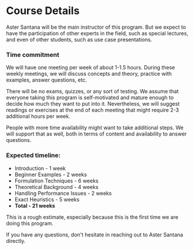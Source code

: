 # Course Details

Aster Santana will be the main instructor of this program. But we expect to 
have the participation of other experts in the field, such as special lectures, 
and even of other students, such as use case presentations.

### Time commitment
We will have one meeting per week of about 1-1.5 hours.
During these weekly meetings, we will discuss concepts and theory, practice 
with examples, answer questions, etc.

There will be no exams, quizzes, or any sort of testing. We assume that 
everyone taking this program is self-motivated and mature enough to decide 
how much they want to put into it. Nevertheless, we will suggest readings or 
exercises at the end of each meeting that might require 2-3 additional 
hours per week.

People with more time availability might want to take additional steps. We 
will support that as well, both in terms of content and availability to 
answer questions.

### Expected timeline:
- Introduction - 1 week
- Beginner Examples - 2 weeks
- Formulation Techniques - 6 weeks
- Theoretical Background - 4 weeks
- Handling Performance Issues - 2 weeks
- Exact Heuristics - 5 weeks
- **Total - 21 weeks**

This is a rough estimate, especially because this is the first time we are 
doing this program.

If you have any questions, don't hesitate in reaching out to Aster Santana 
directly.
